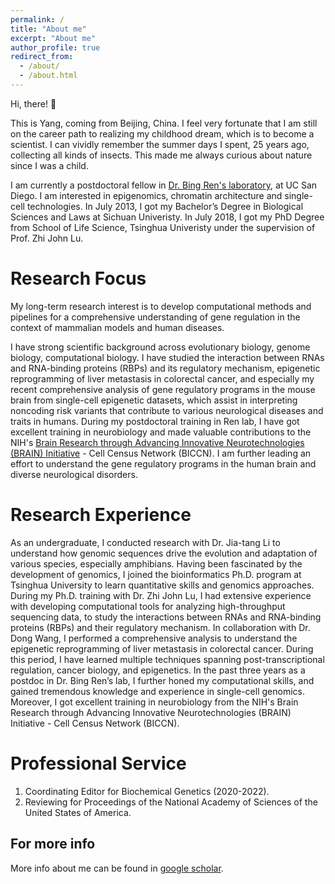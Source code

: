 ```yaml
---
permalink: /
title: "About me"
excerpt: "About me"
author_profile: true
redirect_from: 
  - /about/
  - /about.html
---
```


Hi, there! :wave:

This is Yang, coming from Beijing, China. I feel very fortunate that I am still on the career path to realizing my childhood dream, which is to become a scientist. I can vividly remember the summer days I spent, 25 years ago, collecting all kinds of insects. This made me always curious about nature since I was a child.

I am currently a postdoctoral fellow in [Dr. Bing Ren's laboratory](http://renlab.sdsc.edu/), at UC San Diego. I am interested in epigenomics, chromatin architecture and single-cell technologies. In July 2013, I got my Bachelor’s Degree in Biological Sciences and Laws at Sichuan Univeristy. In July 2018, I got my PhD Degree from School of Life Science, Tsinghua Univeristy under the supervision of Prof. Zhi John Lu.  

Research Focus
======
My long-term research interest is to develop computational methods and pipelines for a comprehensive understanding of gene regulation in the context of mammalian models and human diseases. 

I have strong scientific background across evolutionary biology, genome biology, computational biology. I have studied the interaction between RNAs and RNA-binding proteins (RBPs) and its regulatory mechanism, epigenetic reprogramming of liver metastasis in colorectal cancer, and especially my recent comprehensive analysis of gene regulatory programs in the mouse brain from single-cell epigenetic datasets, which assist in interpreting noncoding risk variants that contribute to various neurological diseases and traits in humans. During my postdoctoral training in Ren lab, I have got excellent training in neurobiology and made valuable contributions to the NIH's [Brain Research through Advancing Innovative Neurotechnologies (BRAIN) Initiative](https://braininitiative.nih.gov) - Cell Census Network (BICCN). I am further leading an effort to understand the gene regulatory programs in the human brain and diverse neurological disorders.


Research Experience
======
As an undergraduate, I conducted research with Dr. Jia-tang Li to understand how genomic sequences drive the evolution and adaptation of various species, especially amphibians. Having been fascinated by the development of genomics, I joined the bioinformatics Ph.D. program at Tsinghua University to learn quantitative skills and genomics approaches. During my Ph.D. training with Dr. Zhi John Lu, I had extensive experience with developing computational tools for analyzing high-throughput sequencing data, to study the interactions between RNAs and RNA-binding proteins (RBPs) and their regulatory mechanism. In collaboration with Dr. Dong Wang, I performed a comprehensive analysis to understand the epigenetic reprogramming of liver metastasis in colorectal cancer. During this period, I have learned multiple techniques spanning post-transcriptional regulation, cancer biology, and epigenetics. In the past three years as a postdoc in Dr. Bing Ren’s lab, I further honed my computational skills, and gained tremendous knowledge and experience in single-cell genomics. Moreover, I got excellent training in neurobiology from the NIH's Brain Research through Advancing Innovative Neurotechnologies (BRAIN) Initiative - Cell Census Network (BICCN). 


Professional Service
======
1. Coordinating Editor for Biochemical Genetics (2020-2022).
2. Reviewing for Proceedings of the National Academy of Sciences of the United States of America.

For more info
------
More info about me can be found in [google scholar](https://scholar.google.com/citations?user=STMW2OgAAAAJ&hl=en).
